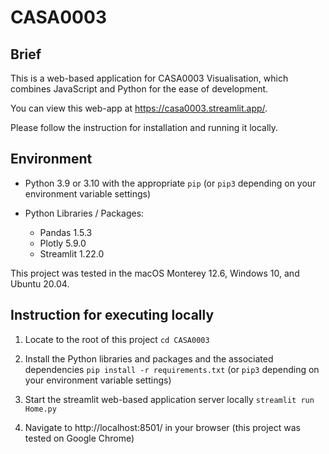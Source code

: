 # CASA0003

## Brief 

This is a web-based application for CASA0003 Visualisation, which combines JavaScript and Python for the ease of development.

You can view this web-app at https://casa0003.streamlit.app/.

Please follow the instruction for installation and running it locally. 

## Environment

- Python 3.9 or 3.10 with the appropriate `pip` (or `pip3` depending on your environment variable settings)

- Python Libraries / Packages:

  - Pandas 1.5.3
  - Plotly 5.9.0
  - Streamlit 1.22.0

This project was tested in the macOS Monterey 12.6, Windows 10, and Ubuntu 20.04.

## Instruction for executing locally

1. Locate to the root of this project `cd CASA0003`

2. Install the Python libraries and packages and the associated dependencies `pip install -r requirements.txt` (or `pip3` depending on your environment variable settings)

3. Start the streamlit web-based application server locally `streamlit run Home.py`

4. Navigate to http://localhost:8501/ in your browser (this project was tested on Google Chrome)
